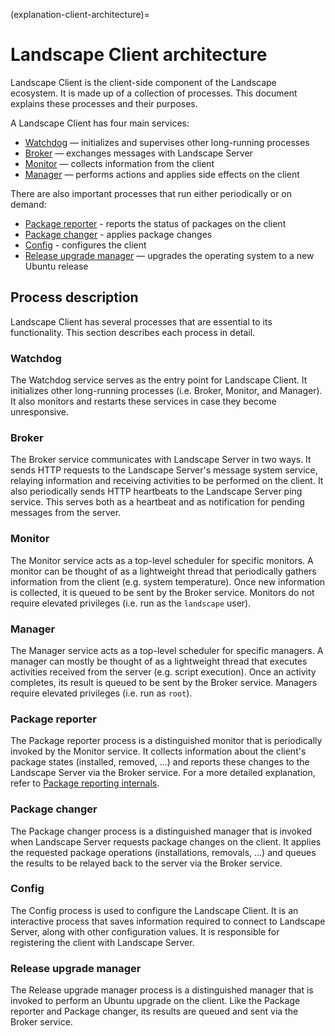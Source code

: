 (explanation-client-architecture)=
# Landscape Client architecture

Landscape Client is the client-side component of the Landscape ecosystem.
It is made up of a collection of processes.
This document explains these processes and their purposes.

A Landscape Client has four main services:

  * [Watchdog](#watchdog) — initializes and supervises other long-running processes
  * [Broker](#broker) — exchanges messages with Landscape Server
  * [Monitor](#monitor) — collects information from the client
  * [Manager](#manager) — performs actions and applies side effects on the client

There are also important processes that run either periodically or on demand:

  * [Package reporter](#package-reporter) - reports the status of packages on the client
  * [Package changer](#package-changer) - applies package changes
  * [Config](#config) - configures the client
  * [Release upgrade manager](#release-upgrade-manager) — upgrades the operating system to a new Ubuntu release

## Process description

Landscape Client has several processes that are essential to its functionality.
This section describes each process in detail.

### Watchdog

The Watchdog service serves as the entry point for Landscape Client.
It initializes other long-running processes (i.e. Broker, Monitor, and Manager).
It also monitors and restarts these services in case they become unresponsive.

### Broker

The Broker service communicates with Landscape Server in two ways.
It sends HTTP requests to the Landscape Server's message system service, relaying information and
receiving activities to be performed on the client.
It also periodically sends HTTP heartbeats to the Landscape Server ping service.
This serves both as a heartbeat and as notification for pending messages from the server.

### Monitor

The Monitor service acts as a top-level scheduler for specific monitors.
A monitor can be thought of as a lightweight thread that periodically gathers information from the client (e.g. system temperature).
Once new information is collected, it is queued to be sent by the Broker service.
Monitors do not require elevated privileges (i.e. run as the `landscape` user).

### Manager

The Manager service acts as a top-level scheduler for specific managers.
A manager can mostly be thought of as a lightweight thread that executes activities received from the server (e.g. script execution).
Once an activity completes, its result is queued to be sent by the Broker service.
Managers require elevated privileges (i.e. run as `root`).

### Package reporter

The Package reporter process is a distinguished monitor that is periodically invoked by the Monitor service.
It collects information about the client's package states (installed, removed, ...) and reports these changes to the Landscape Server via the Broker service.
For a more detailed explanation, refer to [Package reporting internals](explanation-package-reporting).

### Package changer

The Package changer process is a distinguished manager that is invoked when Landscape Server requests package
changes on the client.
It applies the requested package operations (installations, removals, ...) and queues the results to be relayed back to the server via the Broker service.

### Config

The Config process is used to configure the Landscape Client.
It is an interactive process that saves information required to connect to Landscape Server, along with other configuration values.
It is responsible for registering the client with Landscape Server.

### Release upgrade manager

The Release upgrade manager process is a distinguished manager that is invoked to perform an Ubuntu upgrade on the client.
Like the Package reporter and Package changer, its results are queued and sent via the Broker service.
